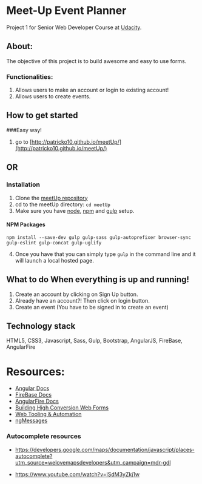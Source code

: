 # Meet-Up Event Planner
Project 1 for Senior Web Developer Course at [Udacity](https://www.udacity.com).

## About:
The objective of this project is to build awesome and easy to use forms.

### Functionalities:
1. Allows users to make an account or login to existing account!
2. Allows users to create events.

## How to get started
###Easy way!
1. go to [http://patricko10.github.io/meetUp/](http://patricko10.github.io/meetUp/)

## OR

### Installation
1. Clone the [meetUp repository](https://github.com/PatrickO10/meetUp.git)
2. cd to the meetUp directory:
	`cd meetUp`
3. Make sure you have [node](https://docs.npmjs.com/getting-started/installing-node), [npm](https://www.npmjs.com/) and [gulp](http://gulpjs.com/) setup.

#### NPM Packages
```
npm install --save-dev gulp gulp-sass gulp-autoprefixer browser-sync gulp-eslint gulp-concat gulp-uglify
```
4. Once you have that you can simply type `gulp` in the command line and it will launch a local hosted page.


## What to do When everything is up and running!
1. Create an account by clicking on Sign Up button.
2. Already have an account?! Then click on login button.
3. Create an event (You have to be signed in to create an event)

## Technology stack
HTML5, CSS3, Javascript, Sass, Gulp, Bootstrap, AngularJS, FireBase, AngularFire

# Resources:
- [Angular Docs](https://docs.angularjs.org/guide)
- [FireBase Docs](https://www.firebase.com/docs/web/)
- [AngularFire Docs](https://www.firebase.com/docs/web/libraries/angular/api.html)
- [Building High Conversion Web Forms](https://www.udacity.com/course/viewer#!/c-ud890-nd/l-5885538560)
- [Web Tooling & Automation](https://www.udacity.com/course/viewer#!/c-ud890-nd/l-5885538560)
- [ngMessages](https://scotch.io/tutorials/angularjs-form-validation-with-ngmessages)

### Autocomplete resources
- https://developers.google.com/maps/documentation/javascript/places-autocomplete?utm_source=welovemapsdevelopers&utm_campaign=mdr-gdl

- https://www.youtube.com/watch?v=lSdM3yZkj1w
